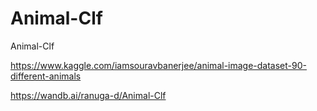# Animal-Clf
Animal-Clf

https://www.kaggle.com/iamsouravbanerjee/animal-image-dataset-90-different-animals

https://wandb.ai/ranuga-d/Animal-Clf
